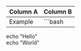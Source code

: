 | Column A | Column B |
|----------|----------|
| Example  | ```bash  
echo "Hello"  
echo "World"  
``` |
